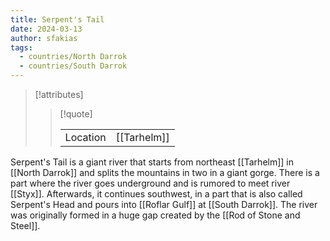 ```yaml
---
title: Serpent's Tail
date: 2024-03-13
author: sfakias
tags:
  - countries/North Darrok
  - countries/South Darrok
---
```

> [!attributes]
> 
> > [!quote]
> >
> > | | |
> > | --- | --- |
> > | Location | [[Tarhelm]] |

Serpent's Tail is a giant river that starts from northeast [[Tarhelm]] in [[North Darrok]] and splits the mountains in two in a giant gorge. There is a part where the river goes underground and is rumored to meet river [[Styx]]. Afterwards, it continues southwest, in a part that is also called Serpent's Head and pours into [[Roflar Gulf]] at [[South Darrok]]. The river was originally formed in a huge gap created by the [[Rod of Stone and Steel]].